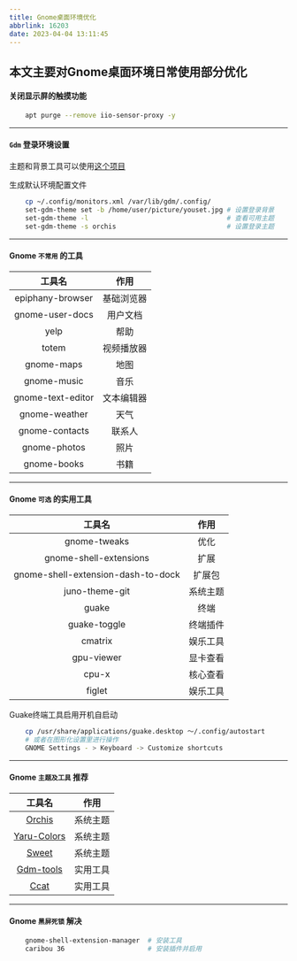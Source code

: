 ```yaml
---
title: Gnome桌面环境优化
abbrlink: 16203
date: 2023-04-04 13:11:45
---
```


## 本文主要对Gnome桌面环境日常使用部分优化

#### 关闭显示屏的触摸功能

``` bash
    apt purge --remove iio-sensor-proxy -y
```

---

#### ` Gdm ` 登录环境设置

主题和背景工具可以使用[这个项目](https://github.com/realmazharhussain/gdm-tools)

生成默认环境配置文件

``` bash
    cp ~/.config/monitors.xml /var/lib/gdm/.config/
    set-gdm-theme set -b /home/user/picture/youset.jpg # 设置登录背景
    set-gdm-theme -l                                   # 查看可用主题
    set-gdm-theme -s orchis                            # 设置登录主题
```

---

#### Gnome ` 不常用 ` 的工具

| 工具名 | 作用 |
| :------: | :------: |
| epiphany-browser | 基础浏览器 |
| gnome-user-docs | 用户文档 |
| yelp | 帮助 |
| totem | 视频播放器 |
| gnome-maps | 地图 |
| gnome-music | 音乐 |
| gnome-text-editor | 文本编辑器 |
| gnome-weather | 天气 |
| gnome-contacts | 联系人 |
| gnome-photos | 照片 |
| gnome-books | 书籍 |

---

#### Gnome ` 可选 ` 的实用工具

| 工具名 | 作用 |
| :------: | :------: |
| gnome-tweaks | 优化 |
| gnome-shell-extensions | 扩展 |
| gnome-shell-extension-dash-to-dock | 扩展包 |
| juno-theme-git | 系统主题 |
| guake | 终端 |
| guake-toggle | 终端插件 |
| cmatrix | 娱乐工具 |
| gpu-viewer | 显卡查看 |
| cpu-x | 核心查看 |
| figlet | 娱乐工具 |

Guake终端工具启用开机自启动

``` bash
    cp /usr/share/applications/guake.desktop ～/.config/autostart
    # 或者在图形化设置里进行操作
    GNOME Settings - > Keyboard -> Customize shortcuts
```

---

#### Gnome ` 主题及工具 ` 推荐

| 工具名 | 作用 |
| :------: | :------: |
| [Orchis](https://github.com/vinceliuice/Orchis-theme) | 系统主题 |
| [Yaru-Colors](https://github.com/Jannomag/Yaru-Colors) | 系统主题 |
| [Sweet](https://github.com/EliverLara/Sweet) | 系统主题 |
| [Gdm-tools](https://github.com/realmazharhussain/gdm-tools) | 实用工具 |
| [Ccat](https://github.com/owenthereal/ccat) | 实用工具 |

---

#### Gnome ` 黑屏死锁 ` 解决

``` bash
    gnome-shell-extension-manager  # 安装工具
    caribou 36                     # 安装插件并启用
```